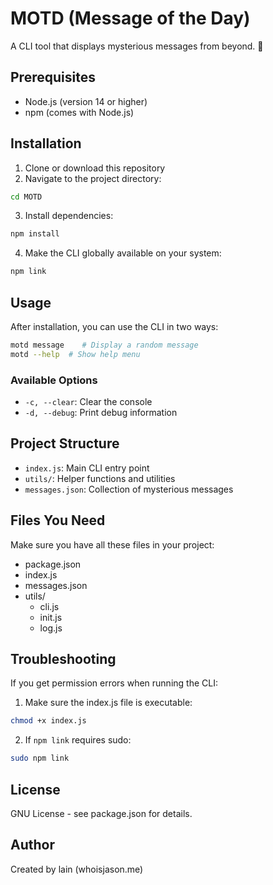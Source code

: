 # MOTD (Message of the Day)

A CLI tool that displays mysterious messages from beyond. 👻

## Prerequisites

- Node.js (version 14 or higher)
- npm (comes with Node.js)

## Installation

1. Clone or download this repository
2. Navigate to the project directory:

```bash
cd MOTD
```

3. Install dependencies:

```bash
npm install
```

4. Make the CLI globally available on your system:

```bash
npm link
```

## Usage

After installation, you can use the CLI in two ways:

```bash
motd message    # Display a random message
motd --help  # Show help menu
```

### Available Options

- `-c, --clear`: Clear the console
- `-d, --debug`: Print debug information

## Project Structure

- `index.js`: Main CLI entry point
- `utils/`: Helper functions and utilities
- `messages.json`: Collection of mysterious messages

## Files You Need

Make sure you have all these files in your project:
- package.json
- index.js
- messages.json
- utils/
  - cli.js
  - init.js
  - log.js

## Troubleshooting

If you get permission errors when running the CLI:
1. Make sure the index.js file is executable:

```bash
chmod +x index.js
```

2. If `npm link` requires sudo:

```bash
sudo npm link
```

## License

GNU License - see package.json for details.

## Author

Created by lain (whoisjason.me)
